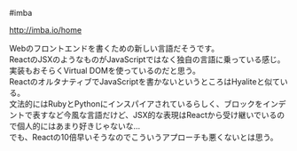 #imba

http://imba.io/home

Webのフロントエンドを書くための新しい言語だそうです。  
ReactのJSXのようなものがJavaScriptではなく独自の言語に乗っている感じ。
実装もおそらくVirtual DOMを使っているのだと思う。  
ReactのオルタナティブでJavaScriptを書かないというところはHyaliteと似ている。  
文法的にはRubyとPythonにインスパイアされているらしく、ブロックをインデントで表すなど今風な言語だけど、JSX的な表現はReactから受け継いでいるので個人的にはあまり好きじゃないな…  
でも、Reactの10倍早いそうなのでこういうアプローチも悪くないとは思う。
